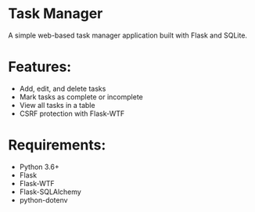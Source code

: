 # Task Manager

A simple web-based task manager application built with Flask and SQLite.

# Features:

- Add, edit, and delete tasks
- Mark tasks as complete or incomplete
- View all tasks in a table
- CSRF protection with Flask-WTF

# Requirements:

- Python 3.6+
- Flask
- Flask-WTF
- Flask-SQLAlchemy
- python-dotenv
